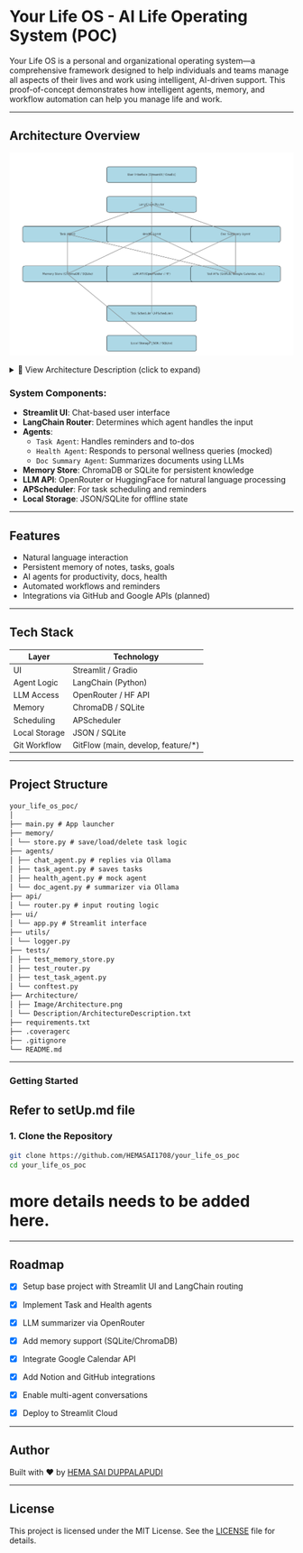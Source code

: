   # Your Life OS - AI Life Operating System (POC)

Your Life OS is a personal and organizational operating system—a comprehensive framework designed to help individuals and teams manage all aspects of their lives and work using intelligent, AI-driven support. This proof-of-concept demonstrates how intelligent agents, memory, and workflow automation can help you manage life and work.

  ---

  ## Architecture Overview

  ![Architecture Diagram](./Architecture/Image/Architecture.png)
  <details>
  <summary>📄 View Architecture Description (click to expand)</summary>

  The system includes:
  - Streamlit UI for interaction
  - LangChain router to delegate tasks
  - Multiple agents for task, health, document processing
  - Memory store and scheduler

  🔗 [Full Architecture Description](./Architecture/Description/ArchitectureDescription.txt)
</details>

  ### System Components:
  - **Streamlit UI**: Chat-based user interface
  - **LangChain Router**: Determines which agent handles the input
  - **Agents**:
    - `Task Agent`: Handles reminders and to-dos
    - `Health Agent`: Responds to personal wellness queries (mocked)
    - `Doc Summary Agent`: Summarizes documents using LLMs
  - **Memory Store**: ChromaDB or SQLite for persistent knowledge
  - **LLM API**: OpenRouter or HuggingFace for natural language processing
  - **APScheduler**: For task scheduling and reminders
  - **Local Storage**: JSON/SQLite for offline state

  ---

  ## Features

  - Natural language interaction  
  - Persistent memory of notes, tasks, goals  
  - AI agents for productivity, docs, health  
  - Automated workflows and reminders  
  - Integrations via GitHub and Google APIs (planned)  

  ---

  ## Tech Stack

  | Layer          | Technology           |
  |----------------|----------------------|
  | UI             | Streamlit / Gradio   |
  | Agent Logic    | LangChain (Python)   |
  | LLM Access     | OpenRouter / HF API  |
  | Memory         | ChromaDB / SQLite    |
  | Scheduling     | APScheduler          |
  | Local Storage  | JSON / SQLite        |
  | Git Workflow   | GitFlow (main, develop, feature/*) |

  ---

  ## Project Structure
    your_life_os_poc/
    │
    ├── main.py # App launcher
    ├── memory/
    │ └── store.py # save/load/delete task logic
    ├── agents/
    │ ├── chat_agent.py # replies via Ollama
    │ ├── task_agent.py # saves tasks
    │ ├── health_agent.py # mock agent
    │ └── doc_agent.py # summarizer via Ollama
    ├── api/
    │ └── router.py # input routing logic
    ├── ui/
    │ └── app.py # Streamlit interface
    ├── utils/
    │ └── logger.py
    ├── tests/
    │ ├── test_memory_store.py
    │ ├── test_router.py
    │ ├── test_task_agent.py
    │ └── conftest.py
    ├── Architecture/
    │ ├── Image/Architecture.png
    │ └── Description/ArchitectureDescription.txt
    ├── requirements.txt
    ├── .coveragerc
    ├── .gitignore
    └── README.md
  ---

  ### Getting Started
  Refer to setUp.md file
  ---
  ### 1. Clone the Repository

  ```bash
  git clone https://github.com/HEMASAI1708/your_life_os_poc
  cd your_life_os_poc
  ```
  # more details needs to be added here.
  ---

  ## Roadmap

  - [x] Setup base project with Streamlit UI and LangChain routing
  - [x] Implement Task and Health agents
  - [x] LLM summarizer via OpenRouter
  - [x] Add memory support (SQLite/ChromaDB)
  - [x] Integrate Google Calendar API
  - [x] Add Notion and GitHub integrations
  - [x] Enable multi-agent conversations
  - [x] Deploy to Streamlit Cloud


  ---

  ## Author

  Built with ❤️ by [HEMA SAI DUPPALAPUDI](https://github.com/HEMASAI1708)

  ---

  ## License

  This project is licensed under the MIT License. See the [LICENSE](./LICENSE) file for details.